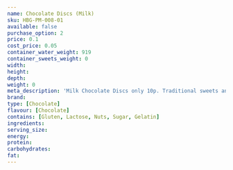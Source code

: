 ```yaml
---
name: Chocolate Discs (Milk)
sku: HBG-PM-008-01
available: false
purchase_option: 2
price: 0.1
cost_price: 0.05
container_water_weight: 919
container_sweets_weight: 0
width: 
height: 
depth: 
weight: 0
meta_description: 'Milk Chocolate Discs only 10p. Traditional sweets and more at Humbugs Confectionery Store. Specialists in satisfying your sweet tooth!'
brand: 
type: [Chocolate]
flavour: [Chocolate]
contains: [Gluten, Lactose, Nuts, Sugar, Gelatin]
ingredients: 
serving_size: 
energy: 
protein: 
carbohydrates: 
fat: 
---
```

